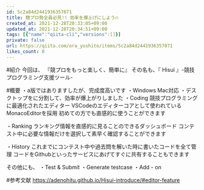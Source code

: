 ```yaml
---
id: 5c2a84d2441936357071
title: 競プロ勢全員必見!! 効率を爆上げにしよう🔥
created_at: 2021-12-28T20:33:05+09:00
updated_at: 2021-12-28T20:34:51+09:00
tags: [{"name":"qiita-cli","versions":[]}]
private: false
url: https://qiita.com/ora_yoshito/items/5c2a84d2441936357071
likes_count: 0
---
```


 
      
#紹介
今回は、
『競プロをもっと楽しく、簡単に』
その名も、『 Hisui 』-競技プログラミング支援ツール-

#概要
・a版ではありますしたが、完成度高いです
・Windows Mac対応
・デスクトップをに分割して、効率が爆上がりしました
・Coding
競技プログラミングに最適化されたエディター
VSCodeのエディターコアとして使われているMonacoEditorを採用
初めての方でも直感的に使うことができます

・Ranking
ランキング情報を直感的に見ることのできるダッシュボード
コンテスト中に必要な情報だけを選択して素早く確認することができます

・History
これまでにコンテスト中や過去問を解いた時に書いたコードを全て管理
コードをGithubといったサービスにあげてすぐに共有することもできます

その他にも、
・Test & Submit
・Generate testcase
・Add - on

#参考文献
https://adenohitu.github.io/Hisui-introduce/#editor-feature
